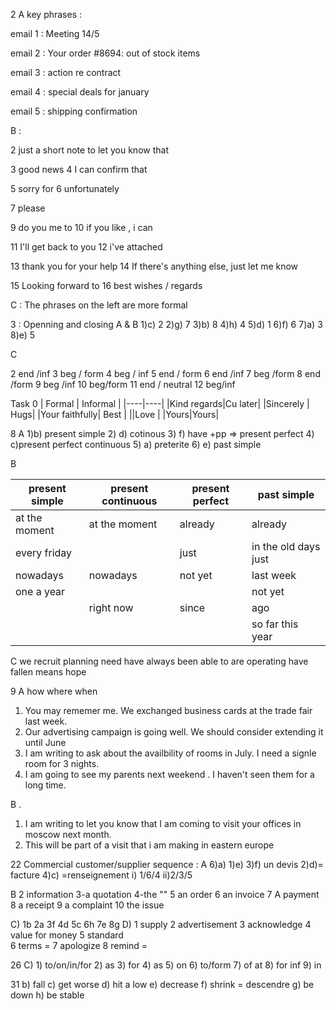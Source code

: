 2 A key phrases :


email 1 : Meeting 14/5 

email 2 : Your order  #8694: out of stock items

email 3 : action re contract

email 4 : special deals for january 

email 5 : shipping confirmation

B : 

2 just a short note to let you know that

3 good news
4 I can confirm that

5 sorry for 
6 unfortunately

7 please 

9 do you me to
10 if you like , i can 

11 I'll get back to you
12 i've attached

13 thank you for your help
14 If there's anything else, just let me know

15 Looking forward to 
16 best wishes / regards

C : The phrases on the left are more formal 

3 : Openning and closing 
A & B 
1)c) 2
2)g) 7
3)b) 8
4)h) 4
5)d) 1
6)f) 6
7)a) 3
8)e) 5

C 

2 end /inf 
3 beg / form
4 beg / inf 
5 end / form 
6 end /inf 
7  beg /form
8 end /form 
9 beg /inf 
10 beg/form
11 end / neutral
12  beg/inf

Task 0 
| Formal | Informal |
|----|----|
|Kind regards|Cu later|
|Sincerely | Hugs| 
|Your faithfully| Best |
||Love |
|Yours|Yours| 

8 A 
1)b) present simple 
2) d) cotinous 
3)  f) have +pp => present perfect
4)  c)present perfect continuous 
5)  a) preterite
6)  e) past simple 

B 

|present simple| present continuous | present perfect | past simple |
|--------------|---------------------|----------------|--------------|
|at the moment | at the moment | already | already|
|every friday | | just | in the old days just|
|nowadays | nowadays | not yet | last week |
|one a year | | |not yet|
|| right now| since| ago|
||||so far this year|||

C 
we recruit 
planning
need 
have always been able to
are operating
have fallen
means 
hope

9 
A 
how where when
1. You may rememer me. We exchanged business cards at the trade fair last week.
2. Our advertising campaign is going well. We should consider extending it until June 
3. I am writing to ask about the availbility of rooms in July. I need a signle room for 3 nights.
4. I am going to see my parents next weekend . I haven't seen them for a long time.

B . 
1. I am writing to let you know that I am coming to visit your offices in moscow next month. 
2. This will be part of a visit that i am making in eastern europe 


22 Commercial customer/supplier sequence : 
A
6)a)
1)e)
3)f) un devis
2)d)= facture
4)c) =renseignement 
i) 1/6/4
ii)2/3/5

B 2 information
3-a quotation
4-the ""
5 an order 
6 an invoice 
7 A payment
8 a receipt
9 a complaint
10 the issue

C)
1b 2a 3f 4d 5c 6h 7e 8g 
D)
1 supply
2 advertisement 
3 acknowledge 
4 value for money 
5 standard  
6 terms =
7 apologize
8 remind = 

26 
C) 1) to/on/in/for
2) as 
3) for
4) as
5) on 
6) to/form
7) of at 
8) for inf
9) in 





31
b) fall
c) get worse
d) hit a low 
e) decrease 
f) shrink = descendre 
g) be down 
h) be stable  